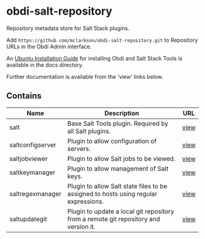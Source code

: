 # obdi-salt-repository
Repository metadata store for Salt Stack plugins.

Add `https://github.com/mclarkson/obdi-salt-repository.git` to Repository URLs in the Obdi Admin interface.

An [Ubuntu Installation Guide](https://github.com/mclarkson/obdi-salt-repository/docs/ubuntu_guide.md) for installing Obdi and Salt Stack Tools is available in the docs directory.

Further documentation is available from the 'view' links below.

## Contains
|        Name          |                     Description                                  |        URL              |
|----------------------|------------------------------------------------------------------|-------------------------|
| salt | Base Salt Tools plugin. Required by all Salt plugins.   | [view](https://github.com/mclarkson/obdi-salt) |
| saltconfigserver | Plugin to allow configuration of servers.   | [view](https://github.com/mclarkson/obdi-saltconfigserver) |
| saltjobviewer | Plugin to allow Salt jobs to be viewed.   | [view](https://github.com/mclarkson/obdi-saltjobviewer) |
| saltkeymanager | Plugin to allow management of Salt keys.   | [view](https://github.com/mclarkson/obdi-saltkeymanager) |
| saltregexmanager | Plugin to allow Salt state files to be assigned to hosts using regular expressions.   | [view](https://github.com/mclarkson/obdi-saltregexmanager.git) |
| saltupdategit | Plugin to update a local git repository from a remote git repository and version it.   | [view](https://github.com/mclarkson/obdi-saltupdategit) |

